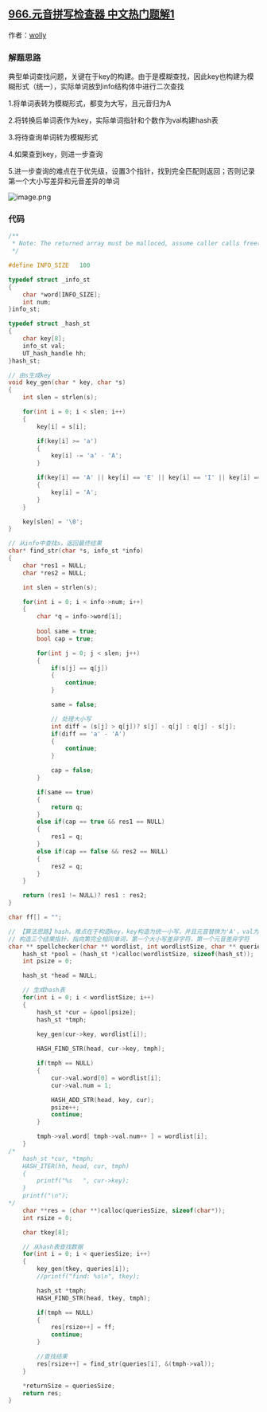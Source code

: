 ## [966.元音拼写检查器 中文热门题解1](https://leetcode.cn/problems/vowel-spellchecker/solutions/100000/shi-yong-hashjie-jue-yuan-yin-pin-xie-jian-cha-qi-)

作者：[wolly](https://leetcode.cn/u/wolly)
### 解题思路
典型单词查找问题，关键在于key的构建。由于是模糊查找，因此key也构建为模糊形式（统一），实际单词放到info结构体中进行二次查找

1.将单词表转为模糊形式，都变为大写，且元音归为A

2.将转换后单词表作为key，实际单词指针和个数作为val构建hash表

3.将待查询单词转为模糊形式

4.如果查到key，则进一步查询

5.进一步查询的难点在于优先级，设置3个指针，找到完全匹配则返回；否则记录第一个大小写差异和元音差异的单词

![image.png](https://pic.leetcode-cn.com/48312bf517fe51b71d5faa04842884fa11bf7c635ebb48eb87320eac5b312450-image.png)


### 代码

```c
/**
 * Note: The returned array must be malloced, assume caller calls free().
 */

#define INFO_SIZE   100

typedef struct _info_st
{
    char *word[INFO_SIZE];
    int num;
}info_st;

typedef struct _hash_st
{
    char key[8];
    info_st val;
    UT_hash_handle hh;
}hash_st;

// 由s生成key
void key_gen(char * key, char *s)
{
    int slen = strlen(s);

    for(int i = 0; i < slen; i++)
    {
        key[i] = s[i];

        if(key[i] >= 'a')
        {
            key[i] -= 'a' - 'A';
        }

        if(key[i] == 'A' || key[i] == 'E' || key[i] == 'I' || key[i] == 'O' || key[i] == 'U')
        {
            key[i] = 'A';
        }
    }

    key[slen] = '\0';
}

// 从info中查找s，返回最终结果
char* find_str(char *s, info_st *info)
{
    char *res1 = NULL;
    char *res2 = NULL;

    int slen = strlen(s);

    for(int i = 0; i < info->num; i++)
    {
        char *q = info->word[i];
        
        bool same = true;
        bool cap = true;

        for(int j = 0; j < slen; j++)
        {
            if(s[j] == q[j])
            {
                continue;
            }

            same = false;

            // 处理大小写
            int diff = (s[j] > q[j])? s[j] - q[j] : q[j] - s[j];
            if(diff == 'a' - 'A')
            {
                continue;
            }

            cap = false;
        }

        if(same == true)
        {
            return q;
        }
        else if(cap == true && res1 == NULL)
        {
            res1 = q;
        }
        else if(cap == false && res2 == NULL)
        {
            res2 = q;
        }
    }

    return (res1 != NULL)? res1 : res2;
}

char ff[] = "";

// 【算法思路】hash。难点在于构造key，key构造为统一小写，并且元音替换为'A'，val为字串指针数组+长度；
// 构造三个结果指针，指向第完全相同单词，第一个大小写差异字符，第一个元音差异字符
char ** spellchecker(char ** wordlist, int wordlistSize, char ** queries, int queriesSize, int* returnSize){
    hash_st *pool = (hash_st *)calloc(wordlistSize, sizeof(hash_st));
    int psize = 0;

    hash_st *head = NULL;

    // 生成hash表
    for(int i = 0; i < wordlistSize; i++)
    {
        hash_st *cur = &pool[psize];
        hash_st *tmph;
        
        key_gen(cur->key, wordlist[i]);

        HASH_FIND_STR(head, cur->key, tmph);

        if(tmph == NULL)
        {
            cur->val.word[0] = wordlist[i];
            cur->val.num = 1;

            HASH_ADD_STR(head, key, cur);
            psize++;
            continue;
        }

        tmph->val.word[ tmph->val.num++ ] = wordlist[i];
    }
/*
    hash_st *cur, *tmph;
    HASH_ITER(hh, head, cur, tmph)
    {
        printf("%s   ", cur->key);
    }
    printf("\n");
*/
    char **res = (char **)calloc(queriesSize, sizeof(char*));
    int rsize = 0;

    char tkey[8];

    // 从hash表查找数据
    for(int i = 0; i < queriesSize; i++)
    {
        key_gen(tkey, queries[i]);
        //printf("find: %s\n", tkey);

        hash_st *tmph;
        HASH_FIND_STR(head, tkey, tmph);

        if(tmph == NULL)
        {
            res[rsize++] = ff;
            continue;
        }

        //查找结果
        res[rsize++] = find_str(queries[i], &(tmph->val));
    }

    *returnSize = queriesSize;
    return res;
}
```